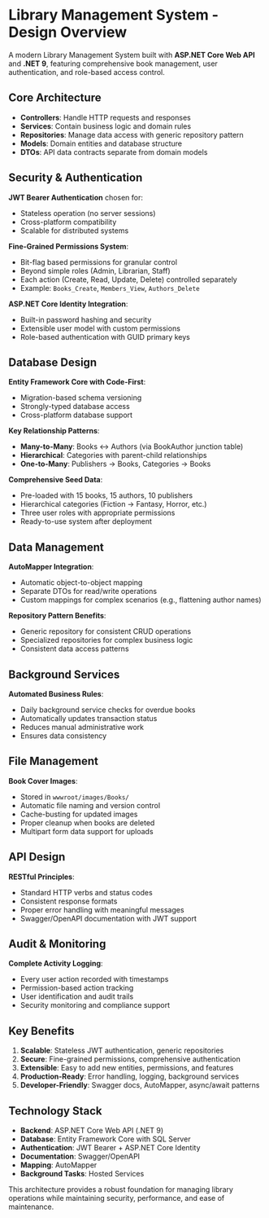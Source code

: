 # Library Management System - Design Overview

A modern Library Management System built with **ASP.NET Core Web API** and **.NET 9**, featuring comprehensive book management, user authentication, and role-based access control.

## Core Architecture

- **Controllers**: Handle HTTP requests and responses
- **Services**: Contain business logic and domain rules
- **Repositories**: Manage data access with generic repository pattern
- **Models**: Domain entities and database structure
- **DTOs**: API data contracts separate from domain models

## Security & Authentication

**JWT Bearer Authentication** chosen for:
- Stateless operation (no server sessions)
- Cross-platform compatibility
- Scalable for distributed systems

**Fine-Grained Permissions System**:
- Bit-flag based permissions for granular control
- Beyond simple roles (Admin, Librarian, Staff)
- Each action (Create, Read, Update, Delete) controlled separately
- Example: `Books_Create`, `Members_View`, `Authors_Delete`

**ASP.NET Core Identity Integration**:
- Built-in password hashing and security
- Extensible user model with custom permissions
- Role-based authentication with GUID primary keys

## Database Design

**Entity Framework Core with Code-First**:
- Migration-based schema versioning
- Strongly-typed database access
- Cross-platform database support

**Key Relationship Patterns**:
- **Many-to-Many**: Books ↔ Authors (via BookAuthor junction table)
- **Hierarchical**: Categories with parent-child relationships
- **One-to-Many**: Publishers → Books, Categories → Books

**Comprehensive Seed Data**:
- Pre-loaded with 15 books, 15 authors, 10 publishers
- Hierarchical categories (Fiction → Fantasy, Horror, etc.)
- Three user roles with appropriate permissions
- Ready-to-use system after deployment

## Data Management

**AutoMapper Integration**:
- Automatic object-to-object mapping
- Separate DTOs for read/write operations
- Custom mappings for complex scenarios (e.g., flattening author names)

**Repository Pattern Benefits**:
- Generic repository for consistent CRUD operations
- Specialized repositories for complex business logic
- Consistent data access patterns

## Background Services

**Automated Business Rules**:
- Daily background service checks for overdue books
- Automatically updates transaction status
- Reduces manual administrative work
- Ensures data consistency

## File Management

**Book Cover Images**:
- Stored in `wwwroot/images/Books/`
- Automatic file naming and version control
- Cache-busting for updated images
- Proper cleanup when books are deleted
- Multipart form data support for uploads

## API Design

**RESTful Principles**:
- Standard HTTP verbs and status codes
- Consistent response formats
- Proper error handling with meaningful messages
- Swagger/OpenAPI documentation with JWT support


## Audit & Monitoring

**Complete Activity Logging**:
- Every user action recorded with timestamps
- Permission-based action tracking
- User identification and audit trails
- Security monitoring and compliance support

## Key Benefits

1. **Scalable**: Stateless JWT authentication, generic repositories
2. **Secure**: Fine-grained permissions, comprehensive authentication
3. **Extensible**: Easy to add new entities, permissions, and features
4. **Production-Ready**: Error handling, logging, background services
5. **Developer-Friendly**: Swagger docs, AutoMapper, async/await patterns

## Technology Stack

- **Backend**: ASP.NET Core Web API (.NET 9)
- **Database**: Entity Framework Core with SQL Server
- **Authentication**: JWT Bearer + ASP.NET Core Identity
- **Documentation**: Swagger/OpenAPI
- **Mapping**: AutoMapper
- **Background Tasks**: Hosted Services

This architecture provides a robust foundation for managing library operations while maintaining security, performance, and ease of maintenance.
